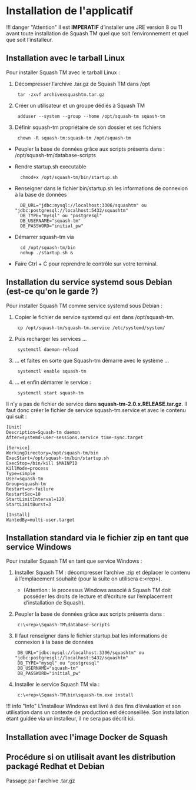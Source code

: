 # Installation de l'applicatif

!!! danger "Attention"
    Il est **IMPERATIF** d’installer une JRE version 8 ou 11 avant toute installation de Squash TM quel que soit l’environnement et quel que soit l’installeur.

## Installation avec le tarball Linux

Pour installer Squash TM avec le tarball Linux :

1. Décompresser l’archive .tar.gz de Squash TM dans /opt

        tar -zxvf archivexsquashtm.tar.gz

2. Créer un utilisateur et un groupe dédiés à Squash TM

        adduser --system --group --home /opt/squash-tm squash-tm

3. Définir squash-tm propriétaire de son dossier et ses fichiers

        chown -R squash-tm:squash-tm /opt/squash-tm

- Peupler la base de données grâce aux scripts présents dans : /opt/squash-tm/database-scripts 
- Rendre startup.sh executable

        chmod+x /opt/squash-tm/bin/startup.sh

- Renseigner dans le fichier bin/startup.sh les informations de connexion à la base de données

        DB_URL="jdbc:mysql://localhost:3306/squashtm" ou  "jdbc:postgresql://localhost:5432/squashtm"
        DB_TYPE="mysql" ou "postgresql"
        DB_USERNAME="squash-tm"
        DB_PASSWORD="initial_pw"

- Démarrer squash-tm via
        
        cd /opt/squash-tm/bin
        nohup ./startup.sh &

- Faire Ctrl + C pour reprendre le contrôle sur votre terminal.

## Installation du service systemd sous Debian (est-ce qu'on le garde ?)

Pour installer Squash TM comme service systemd sous Debian :

1. Copier le fichier de service systemd qui est dans /opt/squash-tm.

        cp /opt/squash-tm/squash-tm.service /etc/systemd/system/

2. Puis recharger les services …

        systemctl daemon-reload

3. … et faites en sorte que Squash-tm démarre avec le système …

        systemctl enable squash-tm

4. … et enfin démarrer le service :
        
        systemctl start squash-tm

Il n’y a pas de fichier de service dans **squash-tm-2.0.x.RELEASE.tar.gz**. Il faut donc créer le fichier de service squash-tm.service et avec le contenu qui suit :

    [Unit]
    Description=Squash-tm daemon
    After=systemd-user-sessions.service time-sync.target

    [Service]
    WorkingDirectory=/opt/squash-tm/bin
    ExecStart=/opt/squash-tm/bin/startup.sh
    ExecStop=/bin/kill $MAINPID
    KillMode=process
    Type=simple
    User=squash-tm
    Group=squash-tm
    Restart=on-failure
    RestartSec=10
    StartLimitInterval=120
    StartLimitBurst=3

    [Install]
    WantedBy=multi-user.target

## Installation standard via le fichier zip en tant que service Windows 

Pour installer Squash TM en tant que service Windows :

1. Installer Squash TM : décompresser l’archive .zip et déplacer le contenu à l’emplacement souhaité (pour la suite on utilisera c:\<rep>). 
    - (Attention : le processus Windows associé à Squash TM doit posséder les droits de lecture et d’écriture sur l’emplacement d’installation de Squash).
2. Peupler la base de données grâce aux scripts présents dans : 

        c:\<rep>\Squash-TM\database-scripts 

3. Il faut renseigner dans le fichier startup.bat les informations de connexion à la base de données

        DB_URL="jdbc:mysql://localhost:3306/squashtm" ou  "jdbc:postgresql://localhost:5432/squashtm"
        DB_TYPE="mysql" ou "postgresql"
        DB_USERNAME="squash-tm"
        DB_PASSWORD="initial_pw"

4. Installer le service Squash TM via :

        c:\<rep>\Squash-TM\bin\squash-tm.exe install



!!! info "Info"
    L’installeur Windows est livré à des fins d’évaluation et son utilisation dans un contexte de production est déconseillée.
    Son installation étant guidée via un installeur, il ne sera pas décrit ici.


## Installation avec l'image Docker de Squash

## Procédure si on utilisait avant les distribution packagé Redhat et Debian

Passage par l'archive .tar.gz
